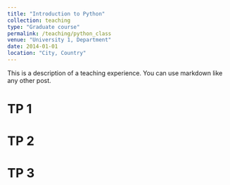 ```yaml
---
title: "Introduction to Python"
collection: teaching
type: "Graduate course"
permalink: /teaching/python_class
venue: "University 1, Department"
date: 2014-01-01
location: "City, Country"
---
```


This is a description of a teaching experience. You can use markdown like any other post.

TP 1
======

TP 2
======

TP 3
======
